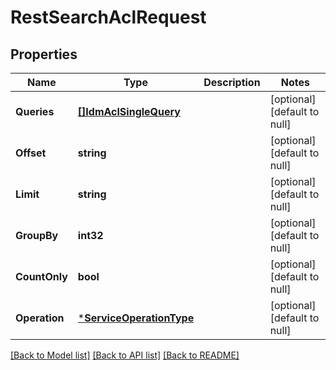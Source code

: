 # RestSearchAclRequest

## Properties
Name | Type | Description | Notes
------------ | ------------- | ------------- | -------------
**Queries** | [**[]IdmAclSingleQuery**](idmACLSingleQuery.md) |  | [optional] [default to null]
**Offset** | **string** |  | [optional] [default to null]
**Limit** | **string** |  | [optional] [default to null]
**GroupBy** | **int32** |  | [optional] [default to null]
**CountOnly** | **bool** |  | [optional] [default to null]
**Operation** | [***ServiceOperationType**](serviceOperationType.md) |  | [optional] [default to null]

[[Back to Model list]](../../README.md#documentation-for-models) [[Back to API list]](../../README.md#documentation-for-api-endpoints) [[Back to README]](../../README.md)


